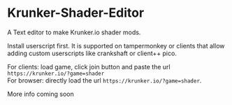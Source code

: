 # Krunker-Shader-Editor
A Text editor to make Krunker.io shader mods.

Install userscript first. It is supported on tampermonkey or clients that allow adding custom userscripts like crankshaft or client++ pico.

For clients: load game, click join button and paste the url `https://krunker.io/?game=shader` <br>
For browser: directly load the url `https://krunker.io/?game=shader`.

More info coming soon
